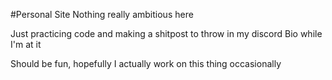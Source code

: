 #Personal Site 
Nothing really ambitious here

Just practicing code and making a shitpost to throw in my discord Bio while I'm at it

Should be fun, hopefully I actually work on this thing occasionally
